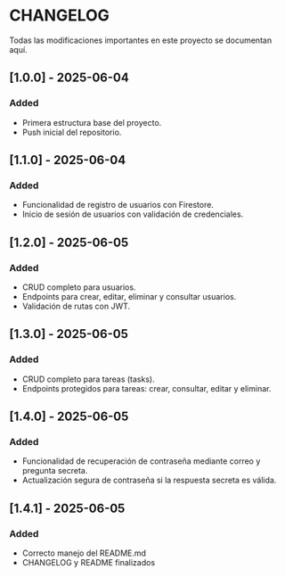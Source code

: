 # CHANGELOG

Todas las modificaciones importantes en este proyecto se documentan aquí.

## [1.0.0] - 2025-06-04
### Added
- Primera estructura base del proyecto.
- Push inicial del repositorio.

## [1.1.0] - 2025-06-04
### Added
- Funcionalidad de registro de usuarios con Firestore.
- Inicio de sesión de usuarios con validación de credenciales.

## [1.2.0] - 2025-06-05
### Added
- CRUD completo para usuarios.
- Endpoints para crear, editar, eliminar y consultar usuarios.
- Validación de rutas con JWT.

## [1.3.0] - 2025-06-05
### Added
- CRUD completo para tareas (tasks).
- Endpoints protegidos para tareas: crear, consultar, editar y eliminar.

## [1.4.0] - 2025-06-05
### Added
- Funcionalidad de recuperación de contraseña mediante correo y pregunta secreta.
- Actualización segura de contraseña si la respuesta secreta es válida.

## [1.4.1] - 2025-06-05

### Added

- Correcto manejo del README.md
- CHANGELOG y README finalizados